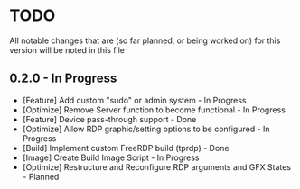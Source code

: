 # TODO

All notable changes that are (so far planned, or being worked on) for this version will be noted in this file

## 0.2.0 - In Progress
- [Feature] Add custom "sudo" or admin system - In Progress
- [Optimize] Remove Server function to become functional - In Progress
- [Feature] Device pass-through support - Done
- [Optimize] Allow RDP graphic/setting options to be configured - In Progress
- [Build] Implement custom FreeRDP build (tprdp) - Done
- [Image] Create Build Image Script - In Progress
- [Optimize] Restructure and Reconfigure RDP arguments and GFX States - Planned
